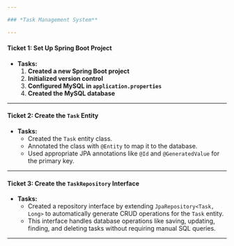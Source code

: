 ```yaml
---

### *Task Management System**

---
```


#### **Ticket 1: Set Up Spring Boot Project**

- **Tasks:**
  1. **Created a new Spring Boot project**     
  2. **Initialized version control**
  3. **Configured MySQL in `application.properties`**    
  4. **Created the MySQL database**
   
---

#### **Ticket 2: Create the `Task` Entity**

- **Tasks:**
  - Created the `Task` entity class.
  - Annotated the class with `@Entity` to map it to the database.
  - Used appropriate JPA annotations like `@Id` and `@GeneratedValue` for the primary key.

---

#### **Ticket 3: Create the `TaskRepository` Interface**

- **Tasks:**
  - Created a repository interface by extending `JpaRepository<Task, Long>` to automatically generate CRUD operations for the `Task` entity.
  - This interface handles database operations like saving, updating, finding, and deleting tasks without requiring manual SQL queries.

---
